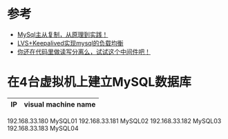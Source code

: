 

# 参考

* [MySql主从复制，从原理到实践！](http://www.macrozheng.com/#/reference/mysql_master_slave)
* [LVS+Keepalived实现mysql的负载均衡](https://www.cnblogs.com/tangyanbo/p/4305589.html)
* [你还在代码里做读写分离么，试试这个中间件吧！](http://www.macrozheng.com/#/reference/gaea)


# 在4台虚拟机上建立MySQL数据库

IP | visual machine name |
---|---|
192.168.33.180	MySQL01	
192.168.33.181	MySQL02	
192.168.33.182	MySQL03	
192.168.33.183	MySQL04	
